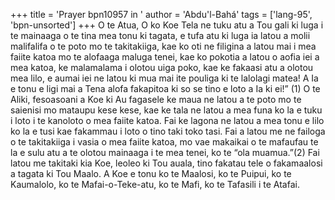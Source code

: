 +++
title = 'Prayer bpn10957 in '
author = 'Abdu'l-Bahá'
tags = ['lang-95', 'bpn-unsorted']
+++
O te Atua, O ko Koe Tela ne tuku atu a Tou gali ki luga i te mainaaga o te tina mea tonu ki tagata, e tufa atu ki luga ia latou a molii malifalifa o te poto mo te takitakiiga, kae ko oti ne filigina a latou mai i mea faiite katoa mo te alofaaga maluga tenei, kae ko pokotia a latou o aofia iei a mea katoa, ke malamalama i olotou uiga poko, kae ke fakaasi atu a olotou mea lilo, e aumai iei ne latou ki mua mai ite pouliga ki te lalolagi matea!  A Ia e tonu e ligi mai a Tena alofa fakapitoa ki so se tino e loto a Ia ki ei!” (1)
     O te Aliki, fesoasoani a Koe ki Au fagasele ke maua ne latou a te poto mo te saienisi mo mataupu kese kese, kae ke tala ne latou a mea funa ko la e tuku i loto i te kanoloto o mea faiite katoa.  Fai ke lagona ne latou a mea tonu e lilo ko la e tusi kae fakammau i loto o tino taki toko tasi.  Fai a latou me ne failoga o te takitakiiga i vasia o mea faiite katoa, mo vae makaikai o te mafaufau te la e sulu atu a te olotou mainaaga i te mea tenei, ko te “ola muamua.”(2)  Fai latou me takitaki kia Koe, leoleo ki Tou auala, tino fakatau tele o fakamaalosi a tagata ki Tou Maalo.
     A Koe e tonu ko te Maalosi, ko te Puipui, ko te Kaumalolo, ko te Mafai-o-Teke-atu, ko te Mafi, ko te Tafasili i te Atafai.
